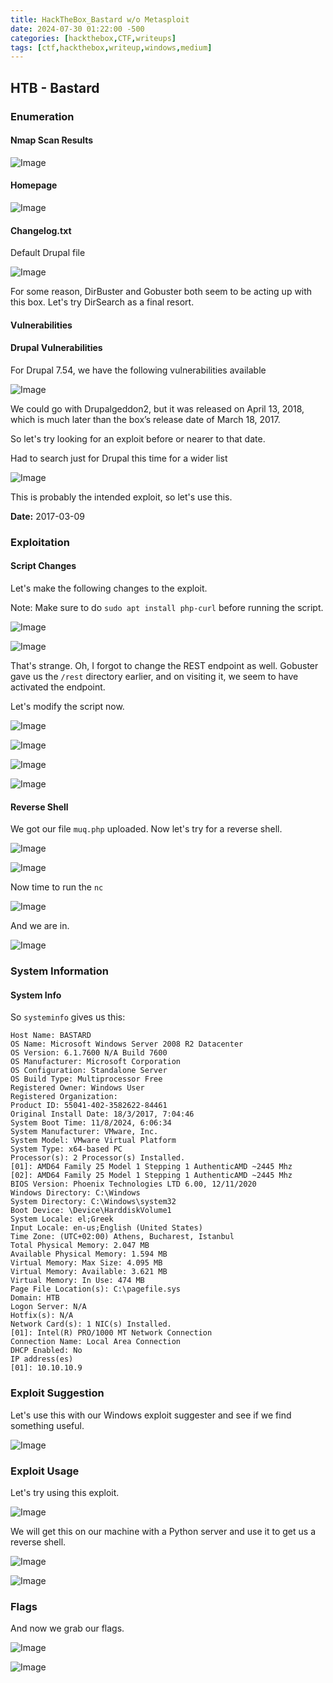 ```yaml
---
title: HackTheBox_Bastard w/o Metasploit
date: 2024-07-30 01:22:00 -500
categories: [hackthebox,CTF,writeups]
tags: [ctf,hackthebox,writeup,windows,medium]
---
```


## HTB - Bastard

### Enumeration

#### Nmap Scan Results

![Image](/assets/img/bastard/image.png)

#### Homepage

![Image](/assets/img/bastard/image_1.png)

#### Changelog.txt

Default Drupal file

![Image](/assets/img/bastard/image_2.png)

For some reason, DirBuster and Gobuster both seem to be acting up with this box. Let's try DirSearch as a final resort.

#### Vulnerabilities

#### Drupal Vulnerabilities

For Drupal 7.54, we have the following vulnerabilities available

![Image](/assets/img/bastard/image_3.png)

We could go with Drupalgeddon2, but it was released on April 13, 2018, which is much later than the box’s release date of March 18, 2017.

So let's try looking for an exploit before or nearer to that date.

Had to search just for Drupal this time for a wider list

![Image](/assets/img/bastard/image_4.png)

This is probably the intended exploit, so let's use this.

**Date:** 2017-03-09

### Exploitation

#### Script Changes

Let's make the following changes to the exploit.

Note: Make sure to do `sudo apt install php-curl` before running the script.

![Image](/assets/img/bastard/image_5.png)

![Image](/assets/img/bastard/image_6.png)

That's strange. Oh, I forgot to change the REST endpoint as well. Gobuster gave us the `/rest` directory earlier, and on visiting it, we seem to have activated the endpoint.

Let's modify the script now.

![Image](/assets/img/bastard/image_7.png)

![Image](/assets/img/bastard/image_8.png)

![Image](/assets/img/bastard/image_9.png)

![Image](/assets/img/bastard/image_10.png)

#### Reverse Shell

We got our file `muq.php` uploaded. Now let's try for a reverse shell.

![Image](/assets/img/bastard/image_11.png)

![Image](/assets/img/bastard/image_12.png)

Now time to run the `nc`

![Image](/assets/img/bastard/image_13.png)

And we are in.

![Image](/assets/img/bastard/image_14.png)

### System Information

#### System Info

So `systeminfo` gives us this:

```
Host Name: BASTARD
OS Name: Microsoft Windows Server 2008 R2 Datacenter
OS Version: 6.1.7600 N/A Build 7600
OS Manufacturer: Microsoft Corporation
OS Configuration: Standalone Server
OS Build Type: Multiprocessor Free
Registered Owner: Windows User
Registered Organization:
Product ID: 55041-402-3582622-84461
Original Install Date: 18/3/2017, 7:04:46
System Boot Time: 11/8/2024, 6:06:34
System Manufacturer: VMware, Inc.
System Model: VMware Virtual Platform
System Type: x64-based PC
Processor(s): 2 Processor(s) Installed.
[01]: AMD64 Family 25 Model 1 Stepping 1 AuthenticAMD ~2445 Mhz
[02]: AMD64 Family 25 Model 1 Stepping 1 AuthenticAMD ~2445 Mhz
BIOS Version: Phoenix Technologies LTD 6.00, 12/11/2020
Windows Directory: C:\Windows
System Directory: C:\Windows\system32
Boot Device: \Device\HarddiskVolume1
System Locale: el;Greek
Input Locale: en-us;English (United States)
Time Zone: (UTC+02:00) Athens, Bucharest, Istanbul
Total Physical Memory: 2.047 MB
Available Physical Memory: 1.594 MB
Virtual Memory: Max Size: 4.095 MB
Virtual Memory: Available: 3.621 MB
Virtual Memory: In Use: 474 MB
Page File Location(s): C:\pagefile.sys
Domain: HTB
Logon Server: N/A
Hotfix(s): N/A
Network Card(s): 1 NIC(s) Installed.
[01]: Intel(R) PRO/1000 MT Network Connection
Connection Name: Local Area Connection
DHCP Enabled: No
IP address(es)
[01]: 10.10.10.9
```

### Exploit Suggestion

Let's use this with our Windows exploit suggester and see if we find something useful.

![Image](/assets/img/bastard/image_15.png)

### Exploit Usage

Let's try using this exploit.

![Image](/assets/img/bastard/image_16.png)

We will get this on our machine with a Python server and use it to get us a reverse shell.

![Image](/assets/img/bastard/image_17.png)

![Image](/assets/img/bastard/image_18.png)

### Flags

And now we grab our flags.

![Image](/assets/img/bastard/image_19.png)

![Image](/assets/img/bastard/image_20.png)

